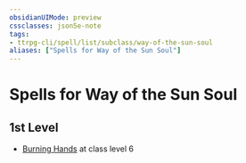 ```yaml
---
obsidianUIMode: preview
cssclasses: json5e-note
tags:
- ttrpg-cli/spell/list/subclass/way-of-the-sun-soul
aliases: ["Spells for Way of the Sun Soul"]
---
```

# Spells for Way of the Sun Soul

## 1st Level

- [Burning Hands](3-Mechanics/CLI/spells/burning-hands.md "PHB") at class level 6
